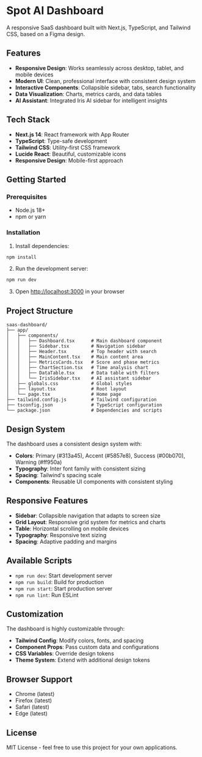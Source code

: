 # Spot AI Dashboard

A responsive SaaS dashboard built with Next.js, TypeScript, and Tailwind CSS, based on a Figma design.

## Features

- **Responsive Design**: Works seamlessly across desktop, tablet, and mobile devices
- **Modern UI**: Clean, professional interface with consistent design system
- **Interactive Components**: Collapsible sidebar, tabs, search functionality
- **Data Visualization**: Charts, metrics cards, and data tables
- **AI Assistant**: Integrated Iris AI sidebar for intelligent insights

## Tech Stack

- **Next.js 14**: React framework with App Router
- **TypeScript**: Type-safe development
- **Tailwind CSS**: Utility-first CSS framework
- **Lucide React**: Beautiful, customizable icons
- **Responsive Design**: Mobile-first approach

## Getting Started

### Prerequisites

- Node.js 18+ 
- npm or yarn

### Installation

1. Install dependencies:
```bash
npm install
```

2. Run the development server:
```bash
npm run dev
```

3. Open [http://localhost:3000](http://localhost:3000) in your browser

## Project Structure

```
saas-dashboard/
├── app/
│   ├── components/
│   │   ├── Dashboard.tsx      # Main dashboard component
│   │   ├── Sidebar.tsx        # Navigation sidebar
│   │   ├── Header.tsx         # Top header with search
│   │   ├── MainContent.tsx    # Main content area
│   │   ├── MetricsCards.tsx   # Score and phase metrics
│   │   ├── ChartSection.tsx   # Time analysis chart
│   │   ├── DataTable.tsx      # Data table with filters
│   │   └── IrisSidebar.tsx    # AI assistant sidebar
│   ├── globals.css            # Global styles
│   ├── layout.tsx             # Root layout
│   └── page.tsx               # Home page
├── tailwind.config.js         # Tailwind configuration
├── tsconfig.json              # TypeScript configuration
└── package.json               # Dependencies and scripts
```

## Design System

The dashboard uses a consistent design system with:

- **Colors**: Primary (#313a45), Accent (#5857e8), Success (#00b070), Warning (#ff950a)
- **Typography**: Inter font family with consistent sizing
- **Spacing**: Tailwind's spacing scale
- **Components**: Reusable UI components with consistent styling

## Responsive Features

- **Sidebar**: Collapsible navigation that adapts to screen size
- **Grid Layout**: Responsive grid system for metrics and charts
- **Table**: Horizontal scrolling on mobile devices
- **Typography**: Responsive text sizing
- **Spacing**: Adaptive padding and margins

## Available Scripts

- `npm run dev`: Start development server
- `npm run build`: Build for production
- `npm run start`: Start production server
- `npm run lint`: Run ESLint

## Customization

The dashboard is highly customizable through:

- **Tailwind Config**: Modify colors, fonts, and spacing
- **Component Props**: Pass custom data and configurations
- **CSS Variables**: Override design tokens
- **Theme System**: Extend with additional design tokens

## Browser Support

- Chrome (latest)
- Firefox (latest)
- Safari (latest)
- Edge (latest)

## License

MIT License - feel free to use this project for your own applications. 